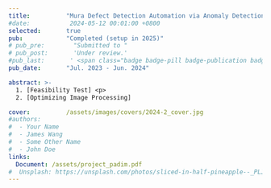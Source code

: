 ```yaml
---
title:          "Mura Defect Detection Automation via Anomaly Detection (PaDiM)"
#date:           2024-05-12 00:01:00 +0800
selected:       true
pub:            "Completed (setup in 2025)"
# pub_pre:        "Submitted to "
# pub_post:       'Under review.'
#pub_last:       ' <span class="badge badge-pill badge-publication badge-success">Spotlight</span>'
pub_date:       "Jul. 2023 - Jun. 2024"

abstract: >-
  1. [Feasibility Test] <p>
  2. [Optimizing Image Processing]

cover:          /assets/images/covers/2024-2_cover.jpg
#authors:
#  - Your Name
#  - James Wang
#  - Some Other Name
#  - John Doe
links:
  Document: /assets/project_padim.pdf
#  Unsplash: https://unsplash.com/photos/sliced-in-half-pineapple--_PLJZmHZzk
---
```

